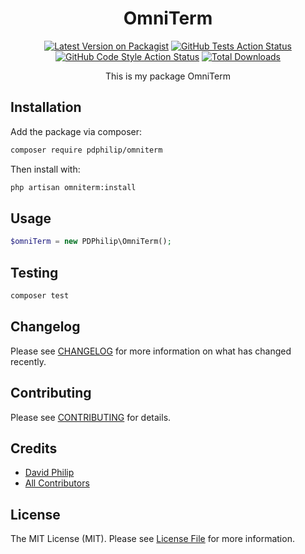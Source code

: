 <div align="center">

# OmniTerm

[![Latest Version on Packagist](https://img.shields.io/packagist/v/pdphilip/omniterm.svg?style=flat-square)](https://packagist.org/packages/pdphilip/omniterm) [![GitHub Tests Action Status](https://img.shields.io/github/actions/workflow/status/pdphilip/omniterm/run-tests.yml?branch=main&label=tests&style=flat-square)](https://github.com/pdphilip/omniterm/actions?query=workflow%3Arun-tests+branch%3Amain) [![GitHub Code Style Action Status](https://img.shields.io/github/actions/workflow/status/pdphilip/omniterm/fix-php-code-style-issues.yml?branch=main&label=code%20style&style=flat-square)](https://github.com/pdphilip/omniterm/actions?query=workflow%3A"Fix+PHP+code+style+issues"+branch%3Amain) [![Total Downloads](https://img.shields.io/packagist/dt/pdphilip/omniterm.svg?style=flat-square)](https://packagist.org/packages/pdphilip/omniterm)

This is my package OmniTerm

</div>

## Installation

Add the package via composer:

```bash
composer require pdphilip/omniterm
```

Then install with:

```bash
php artisan omniterm:install
```

## Usage

```php
$omniTerm = new PDPhilip\OmniTerm();

```

## Testing

```bash
composer test
```

## Changelog

Please see [CHANGELOG](CHANGELOG.md) for more information on what has changed recently.

## Contributing

Please see [CONTRIBUTING](CONTRIBUTING.md) for details.

## Credits

- [David Philip](https://github.com/pdphilip)
- [All Contributors](../../contributors)

## License

The MIT License (MIT). Please see [License File](LICENSE.md) for more information.

